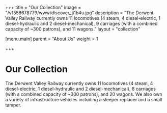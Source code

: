+++
title = "Our Collection"
image = "/v1558678779/www/discover_ji1b4u.jpg"
description = "The Derwent Valley Railway currently owns 11 locomotives (4 steam, 4 diesel-electric, 1 diesel-hydraulic and 2 diesel-mechanical), 9 carriages (with a combined capacity of ~300 patrons), and 11 wagons."
layout = "collection"

[menu.main]
parent = "About Us"
weight = 1

+++

# Our Collection

The Derwent Valley Railway currently owns 11 locomotives (4 steam, 4 diesel-electric, 1 diesel-hydraulic and 2 diesel-mechanical), 8 carriages (with a combined capacity of ~300 patrons), and 20 wagons. We also own a variety of infrastructure vehicles including a sleeper replacer and a small tamper.

